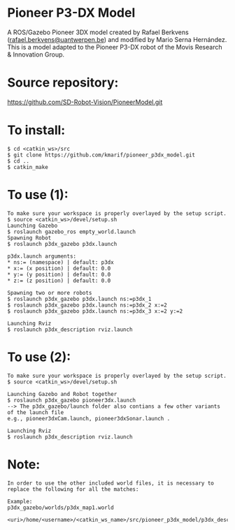 # Pioneer P3-DX Model

A ROS/Gazebo Pioneer 3DX model created by Rafael Berkvens (rafael.berkvens@uantwerpen.be) and modified by Mario Serna Hernández. This is a model adapted to the Pioneer P3-DX robot of the Movis Research & Innovation Group.

# Source repository:
https://github.com/SD-Robot-Vision/PioneerModel.git

# To install:
```
$ cd <catkin_ws>/src
$ git clone https://github.com/kmarif/pioneer_p3dx_model.git
$ cd ..
$ catkin_make
```

# To use (1):
```
To make sure your workspace is properly overlayed by the setup script.
$ source <catkin_ws>/devel/setup.sh
Launching Gazebo
$ roslaunch gazebo_ros empty_world.launch
Spawning Robot
$ roslaunch p3dx_gazebo p3dx.launch

p3dx.launch arguments:
* ns:= (namespace) | default: p3dx
* x:= (x position) | default: 0.0
* y:= (y position) | default: 0.0
* z:= (z position) | default: 0.0

Spawning two or more robots
$ roslaunch p3dx_gazebo p3dx.launch ns:=p3dx_1
$ roslaunch p3dx_gazebo p3dx.launch ns:=p3dx_2 x:=2
$ roslaunch p3dx_gazebo p3dx.launch ns:=p3dx_3 x:=2 y:=2

Launching Rviz
$ roslaunch p3dx_description rviz.launch
```

# To use (2):
```
To make sure your workspace is properly overlayed by the setup script.
$ source <catkin_ws>/devel/setup.sh

Launching Gazebo and Robot together 
$ roslaunch p3dx_gazebo pioneer3dx.launch
--> The p3dx_gazebo/launch folder also contians a few other variants of the launch file 
e.g., pioneer3dxCam.launch, pioneer3dxSonar.launch .

Launching Rviz
$ roslaunch p3dx_description rviz.launch
```

# Note:
```
In order to use the other included world files, it is necessary to replace the following for all the matches:

Example:
p3dx_gazebo/worlds/p3dx_map1.world

<uri>/home/<username>/<catkin_ws_name>/src/pioneer_p3dx_model/p3dx_description/meshes/chassis.stl</uri>

```
